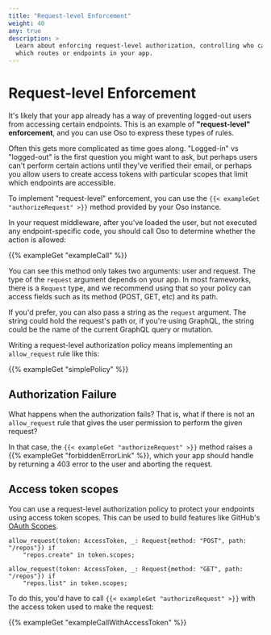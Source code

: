 ```yaml
---
title: "Request-level Enforcement"
weight: 40
any: true
description: >
  Learn about enforcing request-level authorization, controlling who can access
  which routes or endpoints in your app.
---
```


# Request-level Enforcement

It's likely that your app already has a way of preventing logged-out users from
accessing certain endpoints. This is an example of **"request-level"
enforcement**, and you can use Oso to express these types of rules.

Often this gets more complicated as time goes along. "Logged-in" vs "logged-out"
is the first question you might want to ask, but perhaps users can't perform
certain actions until they've verified their email, or perhaps you allow users
to create access tokens with particular scopes that limit which endpoints are
accessible.

To implement "request-level" enforcement, you can use the `{{< exampleGet "authorizeRequest" >}}`
method provided by your Oso instance.

In your request middleware, after you've loaded the user, but not executed any
endpoint-specific code, you should call Oso to determine whether the action is
allowed:

{{% exampleGet "exampleCall" %}}

You can see this method only takes two arguments: user and request. The type of
the `request` argument depends on your app. In most frameworks, there is a
`Request` type, and we recommend using that so your policy can access fields
such as its method (POST, GET, etc) and its path.

If you'd prefer, you can also pass a string as the `request` argument. The
string could hold the request's path or, if you're using GraphQL, the string
could be the name of the current GraphQL query or mutation.

Writing a request-level authorization policy means implementing an
`allow_request` rule like this:

{{% exampleGet "simplePolicy" %}}

## Authorization Failure

What happens when the authorization fails? That is, what if there is not an
`allow_request` rule that gives the user permission to perform the given
request?

In that case, the `{{< exampleGet "authorizeRequest" >}}` method raises a {{% exampleGet "forbiddenErrorLink" %}},
which your app should handle by returning a 403 error to the user and aborting
the request.

## Access token scopes

You can use a request-level authorization policy to protect your endpoints using
access token scopes. This can be used to build features like GitHub's [OAuth
Scopes](https://docs.github.com/en/developers/apps/building-oauth-apps/scopes-for-oauth-apps).


```polar
allow_request(token: AccessToken, _: Request{method: "POST", path: "/repos"}) if
    "repos.create" in token.scopes;

allow_request(token: AccessToken, _: Request{method: "GET", path: "/repos"}) if
    "repos.list" in token.scopes;
```

To do this, you'd have to call `{{< exampleGet "authorizeRequest" >}}` with the access token
used to make the request:

{{% exampleGet "exampleCallWithAccessToken" %}}

